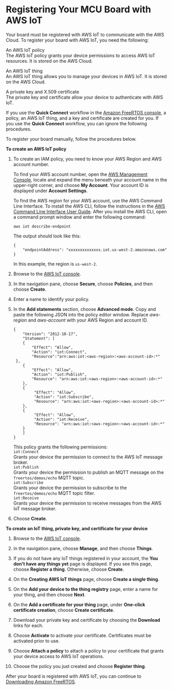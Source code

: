 # Registering Your MCU Board with AWS IoT<a name="get-started-freertos-thing"></a>

Your board must be registered with AWS IoT to communicate with the AWS Cloud\. To register your board with AWS IoT, you need the following:

An AWS IoT policy  
The AWS IoT policy grants your device permissions to access AWS IoT resources\. It is stored on the AWS Cloud\.

An AWS IoT thing  
An AWS IoT thing allows you to manage your devices in AWS IoT\. It is stored on the AWS Cloud\.

A private key and X\.509 certificate  
The private key and certificate allow your device to authenticate with AWS IoT\. 

If you use the **Quick Connect** workflow in the [Amazon FreeRTOS console](https://console.aws.amazon.com/freertos), a policy, an AWS IoT thing, and a key and certificate are created for you\. If you use the **Quick Connect** workflow, you can ignore the following procedures\.

To register your board manually, follow the procedures below\.

**To create an AWS IoT policy**

1. To create an IAM policy, you need to know your AWS Region and AWS account number\. 

   To find your AWS account number, open the [AWS Management Console](console.aws.amazon.com), locate and expand the menu beneath your account name in the upper\-right corner, and choose **My Account**\. Your account ID is displayed under **Account Settings**\.

   To find the AWS region for your AWS account, use the AWS Command Line Interface\. To install the AWS CLI, follow the instructions in the [AWS Command Line Interface User Guide](https://docs.aws.amazon.com/cli/latest/userguide/cli-chap-install.html)\. After you install the AWS CLI, open a command prompt window and enter the following command:

   ```
   aws iot describe-endpoint
   ```

   The output should look like this:

   ```
   {
       "endpointAddress": "xxxxxxxxxxxxxx.iot.us-west-2.amazonaws.com"
   }
   ```

   In this example, the region is `us-west-2`\.

1. Browse to the [AWS IoT console](https://console.aws.amazon.com/iotv2/)\.

1. In the navigation pane, choose **Secure**, choose **Policies**, and then choose **Create**\.

1. Enter a name to identify your policy\.

1. In the **Add statements** section, choose **Advanced mode**\. Copy and paste the following JSON into the policy editor window\. Replace *aws\-region* and *aws\-account* with your AWS Region and account ID\.

   ```
   {
       "Version": "2012-10-17",
       "Statement": [
       {
           "Effect": "Allow",
           "Action": "iot:Connect",
           "Resource":"arn:aws:iot:<aws-region>:<aws-account-id>:*"
   	}, 
       {
           "Effect": "Allow",
           "Action": "iot:Publish",
           "Resource": "arn:aws:iot:<aws-region>:<aws-account-id>:*"
       },
       {
            "Effect": "Allow",
            "Action": "iot:Subscribe",
            "Resource": "arn:aws:iot:<aws-region>:<aws-account-id>:*"
       },
       {
            "Effect": "Allow",
            "Action": "iot:Receive",
            "Resource": "arn:aws:iot:<aws-region>:<aws-account-id>:*"
       }
       ]
   }
   ```

   This policy grants the following permissions:  
`iot:Connect`  
Grants your device the permission to connect to the AWS IoT message broker\.  
`iot:Publish`  
Grants your device the permission to publish an MQTT message on the `freertos/demos/echo` MQTT topic\.  
`iot:Subscribe`  
Grants your device the permission to subscribe to the `freertos/demos/echo` MQTT topic filter\.  
`iot:Receive`  
Grants your device the permission to receive messages from the AWS IoT message broker\.

1. Choose **Create**\.

**To create an IoT thing, private key, and certificate for your device**

1. Browse to the [AWS IoT console](https://console.aws.amazon.com/iotv2/)\.

1. In the navigation pane, choose **Manage**, and then choose **Things**\.

1. If you do not have any IoT things registered in your account, the **You don't have any things yet** page is displayed\. If you see this page, choose **Register a thing**\. Otherwise, choose **Create**\.

1. On the **Creating AWS IoT things** page, choose **Create a single thing**\.

1. On the **Add your device to the thing registry** page, enter a name for your thing, and then choose **Next**\.

1. On the **Add a certificate for your thing** page, under **One\-click certificate creation**, choose **Create certificate**\.

1. Download your private key and certificate by choosing the **Download** links for each\.

1. Choose **Activate** to activate your certificate\. Certificates must be activated prior to use\.

1. Choose **Attach a policy** to attach a policy to your certificate that grants your device access to AWS IoT operations\.

1. Choose the policy you just created and choose **Register thing**\.

After your board is registered with AWS IoT, you can continue to [Downloading Amazon FreeRTOS](freertos-download.md)\.